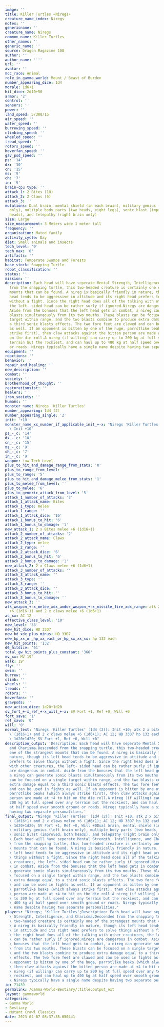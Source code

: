 ```yaml
---
image: ''
title: Killer Turtles «Niregs»
creature_name_index: Niregs
notes: ''
genericname: ''
creature_name: Niregs
common_name: Killer Turtles
other_names: ''
generic_name: ''
source: Dragon Magazine 108
author: ''
author_name: ''''
url: ''
avatar: ''
mcc_race: Animal
role_in_gamma_world: Mount / Beast of Burden
number_appearing_dice: 1d4
morale: 1d6+1
hit_dice: 2d10+50
armor: '2'
control: ''
sensors: ''
power: ''
land_speed: 5/300/15
air_speed: ''
water_speed: ''
burrowing_speed: ''
climbing_speed: ''
wheeled_speed: ''
tread_speed: ''
rotors_speed: ''
hoverfan_speed: ''
gav_pod_speed: ''
ps: '14'
dx: '10'
cn: '15'
ms: '9'
ch: '7'
in: '9'
brain-cpu type: ''
attack_1: 2 Bites (18)
attack_2: 2 Claws (6)
attack_3: ''
mutations: Dual brain, mental shield (in each brain), military genius (left brain
  only), multiple body parts (two heads, eight legs), sonic blast (improved; both
  heads), and telepathy (right brain only)
size: Large
size_measurement: 3 Meters wide 1 meter tall
frequency: ''
organization: Mated family
activity_cycle: Day
diet: Small animals and insects
tech_level: '0'
tech_max: '0'
artifacts: ''
habitat: Temperate Swamps and Forests
base_stock: Snapping Turtle
robot_classification: ''
status: ''
mission: ''
description: Each head will have seperate Mental Strength, Intelligence, and Charisma.Descended
  from the snapping turtle, this two-headed creature is certainly one of the strangest
  mounts that can be found. A nireg is basically friendly in nature, though its left
  head tends to be aggressive in attitude and its right head prefers to solve things
  without a fight. Since the right head does all of the talking with other creatures,
  the left- sided head can be rather surly if ignored.Niregs are dangerous in combat.
  Aside from the bonuses that the left head gets in combat, a nireg can generate sonic
  blasts simultaneously from its two mouths. These blasts can be focused on a single
  target within range, and the two blasts combine to produce extra damage equal to
  a third sonic blasts effects. The two fore feet are clawed and can be used in fights
  as well. If an opponent is bitten by one of the huge, parrotlike beaks (which always
  strike first), then claw attacks against the bitten person are made at +4 to hit
  on the die roll.A nireg (if willing) can carry up to 200 kg at full speed over any
  terrain but the rockiest, and can haul up to 400 kg at half speed over smooth ground
  or roads. Niregs typically have a single name despite having two separate personalities.
equipment: ''
reactions: ''
behavior: ''
repair_and_healing: ''
new_description: ''
combat: ''
society: ''
brotherhood_of_thought: ''
restorationsist: ''
healers: ''
iron_society: ''
humans: ''
monster_name: Niregs 'Killer Turtles'
number_appearing: 1d4 (2)
number_appearing_single: '2'
init: '+10'
monster_name_xx_number_if_applicable_init_+-x: "Niregs 'Killer Turtles' (1d4 (2)):\
  \ Init +10"
ps_-_c: '14'
dx_-_c: '10'
cn_-_c: '15'
ms_-_c: '9'
ch_-_c: '7'
in_-_c: '9'
weapon: Low Tech Level
plus_to_hit_and_damage_range_from_stats: '0'
plus_to_range_from_level: ''
plus_to_range: '5'
plus_to_hit_and_damage_melee_from_stats: '1'
plus_to_melee_from_level: ''
plus_to_melee: '6'
plus_to_generic_attack_from_level: '5'
attack_1_number_of_attacks: '2'
attack_1_attack_name: Bites
attack_1_type: melee
attack_1_range: ''
attack_1_attack_dice: '16'
attack_1_bonus_to_hit: '6'
attack_1_bonus_to_damage: '1'
new_attack_1: 2 x Bites melee +6 (1d16+1)
attack_2_number_of_attacks: '2'
attack_2_attack_name: Claws
attack_2_type: melee
attack_2_range: ''
attack_2_attack_dice: '6'
attack_2_bonus_to_hit: '6'
attack_2_bonus_to_damage: '1'
new_attack_2: 2 x Claws melee +6 (1d6+1)
attack_3_number_of_attacks: ''
attack_3_attack_name: ''
attack_3_type: ''
attack_3_range: ''
attack_3_attack_dice: ''
attack_3_bonus_to_hit: ''
attack_3_bonus_to_damage: ''
new_attack_3: ''
atk_weapon_+-x_melee_xdx_andor_weapon_+-x_missile_fire_xdx_range: atk 2 x bites melee
  +6 (1d16+1) and 2 x claws melee +6 (1d6+1)
ac_xx: AC 12
effective_class_level: '10'
new_level: '33'
new_hit_dice: HD 33D7
new_hd_xdx_plus_minus: HD 33D7
new_hp_xx_or_hp_xx_each_or_hp_xx_xx_xx: hp 132 each
new_hit_points: '132'
d6_hitdice: '61'
total_gw_hit_points_plus_constant: '366'
mv_xx: MV 19'
walk: 19'
fly: ''
swim: ''
burrow: ''
climb: ''
wheels: ''
treads: ''
rotors: ''
hoverfans: ''
gravpods: ''
new_action_dice: 1d20+1d20
sv_fort_+-x_ref_+-x_will_+-x: SV Fort +1, Ref +0, Will +0
fort_save: '1'
ref_save: '0'
will: '0'
normal_text: "Niregs 'Killer Turtles' (1d4 (2)): Init +10; atk 2 x bites melee +6\
  \ (1d16+1) and 2 x claws melee +6 (1d6+1); AC 12; HD 33D7 hp 132 each; MV 19' ;\
  \ 1d20+1d20; SV Fort +1, Ref +0, Will +0"
description_output: 'Description: Each head will have seperate Mental Strength, Intelligence,
  and Charisma.Descended from the snapping turtle, this two-headed creature is certainly
  one of the strangest mounts that can be found. A nireg is basically friendly in
  nature, though its left head tends to be aggressive in attitude and its right head
  prefers to solve things without a fight. Since the right head does all of the talking
  with other creatures, the left- sided head can be rather surly if ignored.Niregs
  are dangerous in combat. Aside from the bonuses that the left head gets in combat,
  a nireg can generate sonic blasts simultaneously from its two mouths. These blasts
  can be focused on a single target within range, and the two blasts combine to produce
  extra damage equal to a third sonic blasts effects. The two fore feet are clawed
  and can be used in fights as well. If an opponent is bitten by one of the huge,
  parrotlike beaks (which always strike first), then claw attacks against the bitten
  person are made at +4 to hit on the die roll.A nireg (if willing) can carry up to
  200 kg at full speed over any terrain but the rockiest, and can haul up to 400 kg
  at half speed over smooth ground or roads. Niregs typically have a single name despite
  having two separate personalities.'
final_output: "Niregs 'Killer Turtles' (1d4 (2)): Init +10; atk 2 x bites melee +6\
  \ (1d16+1) and 2 x claws melee +6 (1d6+1); AC 12; HD 33D7 hp 132 each; MV 19' ;\
  \ 1d20+1d20; SV Fort +1, Ref +0, Will +0Dual brain, mental shield (in each brain),\
  \ military genius (left brain only), multiple body parts (two heads, eight legs),\
  \ sonic blast (improved; both heads), and telepathy (right brain only)Description:\
  \ Each head will have seperate Mental Strength, Intelligence, and Charisma.Descended\
  \ from the snapping turtle, this two-headed creature is certainly one of the strangest\
  \ mounts that can be found. A nireg is basically friendly in nature, though its\
  \ left head tends to be aggressive in attitude and its right head prefers to solve\
  \ things without a fight. Since the right head does all of the talking with other\
  \ creatures, the left- sided head can be rather surly if ignored.Niregs are dangerous\
  \ in combat. Aside from the bonuses that the left head gets in combat, a nireg can\
  \ generate sonic blasts simultaneously from its two mouths. These blasts can be\
  \ focused on a single target within range, and the two blasts combine to produce\
  \ extra damage equal to a third sonic blasts effects. The two fore feet are clawed\
  \ and can be used in fights as well. If an opponent is bitten by one of the huge,\
  \ parrotlike beaks (which always strike first), then claw attacks against the bitten\
  \ person are made at +4 to hit on the die roll.A nireg (if willing) can carry up\
  \ to 200 kg at full speed over any terrain but the rockiest, and can haul up to\
  \ 400 kg at half speed over smooth ground or roads. Niregs typically have a single\
  \ name despite having two separate personalities."
players: "Niregs; 'Killer Turtles';Description: Each head will have seperate Mental\
  \ Strength, Intelligence, and Charisma.Descended from the snapping turtle, this\
  \ two-headed creature is certainly one of the strangest mounts that can be found.\
  \ A nireg is basically friendly in nature, though its left head tends to be aggressive\
  \ in attitude and its right head prefers to solve things without a fight. Since\
  \ the right head does all of the talking with other creatures, the left- sided head\
  \ can be rather surly if ignored.Niregs are dangerous in combat. Aside from the\
  \ bonuses that the left head gets in combat, a nireg can generate sonic blasts simultaneously\
  \ from its two mouths. These blasts can be focused on a single target within range,\
  \ and the two blasts combine to produce extra damage equal to a third sonic blasts\
  \ effects. The two fore feet are clawed and can be used in fights as well. If an\
  \ opponent is bitten by one of the huge, parrotlike beaks (which always strike first),\
  \ then claw attacks against the bitten person are made at +4 to hit on the die roll.A\
  \ nireg (if willing) can carry up to 200 kg at full speed over any terrain but the\
  \ rockiest, and can haul up to 400 kg at half speed over smooth ground or roads.\
  \ Niregs typically have a single name despite having two separate personalities.|"
id: 71439
permalink: /Gamma-World-Bestiary/:title:output_ext
layout: gammaworld
categories:
- Gamma World
- Bestiary
- Mutant Crawl Classics
date: 2023-04-07 08:37:35.650441
---
```

